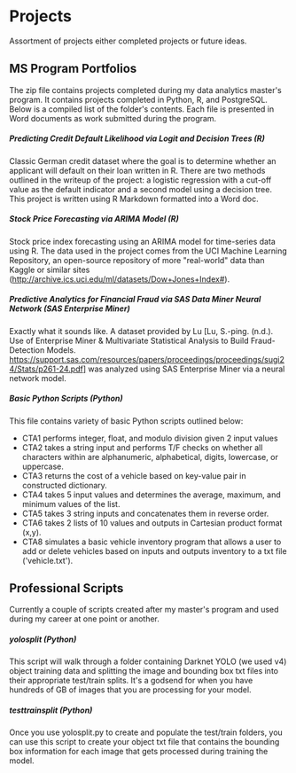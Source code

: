 # Projects
Assortment of projects either completed projects or future ideas.

## MS Program Portfolios

The zip file contains projects completed during my data analytics master's program. It contains projects completed in Python, R, and PostgreSQL. Below is a compiled list of the folder's contents. Each file is presented in Word documents as work submitted during the program.

##### Predicting Credit Default Likelihood via Logit and Decision Trees (R)
Classic German credit dataset where the goal is to determine whether an applicant will default on their loan written in R. There are two methods outlined in the writeup of the project: a logistic regression with a cut-off value as the default indicator and a second model using a decision tree. This project is written using R Markdown formatted into a Word doc.

##### Stock Price Forecasting via ARIMA Model (R)
Stock price index forecasting using an ARIMA model for time-series data using R. The data used in the project comes from the UCI Machine Learning Repository, an open-source repository of more "real-world" data than Kaggle or similar sites (http://archive.ics.uci.edu/ml/datasets/Dow+Jones+Index#).

##### Predictive Analytics for Financial Fraud via SAS Data Miner Neural Network (SAS Enterprise Miner)
Exactly what it sounds like. A dataset provided by Lu [Lu, S.-ping. (n.d.). Use of Enterprise Miner & Multivariate Statistical Analysis to Build Fraud-Detection Models. https://support.sas.com/resources/papers/proceedings/proceedings/sugi24/Stats/p261-24.pdf] was analyzed using SAS Enterprise Miner via a neural network model. 

##### Basic Python Scripts (Python)
This file contains variety of basic Python scripts outlined below:
  - CTA1 performs integer, float, and modulo division given 2 input values
  - CTA2 takes a string input and performs T/F checks on whether all characters within are alphanumeric, alphabetical, digits, lowercase, or uppercase.
  - CTA3 returns the cost of a vehicle based on key-value pair in constructed dictionary.
  - CTA4 takes 5 input values and determines the average, maximum, and minimum values of the list.
  - CTA5 takes 3 string inputs and concatenates them in reverse order.
  - CTA6 takes 2 lists of 10 values and outputs in Cartesian product format (x,y).
  - CTA8 simulates a basic vehicle inventory program that allows a user to add or delete vehicles based on inputs and outputs inventory to a txt file ('vehicle.txt').

## Professional Scripts
Currently a couple of scripts created after my master's program and used during my career at one point or another.

##### yolosplit (Python)
This script will walk through a folder containing Darknet YOLO (we used v4) object training data and splitting the image and bounding box txt files into their appropriate test/train splits. It's a godsend for when you have hundreds of GB of images that you are processing for your model.

##### testtrainsplit (Python)
Once you use yolosplit.py to create and populate the test/train folders, you can use this script to create your object txt file that contains the bounding box information for each image that gets processed during training the model.
